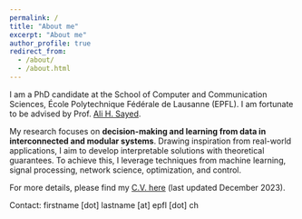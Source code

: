 ```yaml
---
permalink: /
title: "About me"
excerpt: "About me"
author_profile: true
redirect_from: 
  - /about/
  - /about.html
---
```


I am a PhD candidate at the School of Computer and Communication Sciences, École Polytechnique Fédérale de Lausanne (EPFL). I am fortunate to be advised by Prof. <a href="https://people.epfl.ch/ali.sayed?lang=en">Ali H. Sayed</a>.

My research focuses on **decision-making and learning from data in interconnected and modular systems**. Drawing inspiration from real-world applications, I aim to develop interpretable solutions with theoretical guarantees. To achieve this, I leverage techniques from machine learning, signal processing, network science, optimization, and control. 

For more details, please find my [C.V. here](http://mertkayaalp.github.io/files/cv.pdf) (last updated December 2023).

Contact: firstname [dot] lastname [at] epfl [dot] ch


